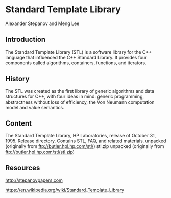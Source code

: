 # Standard Template Library
Alexander Stepanov and Meng Lee

## Introduction 

The Standard Template Library (STL) is a software library for the C++ language that influenced 
the C++ Standard Library. It provides four components called algorithms, containers, functions, 
and iterators.

## History 

The STL was created as the first library of generic algorithms and data structures for C++, with 
four ideas in mind: generic programming, abstractness without loss of efficiency, the Von Neumann 
computation model and value semantics.

## Content 

The Standard Template Library, HP Laboratories, release of October 31, 1995. Release directory. 
Contains STL, FAQ, and related materials. unpacked (originally from ftp://butler.hpl.hp.com/stl/)
stl.zip unpacked (originally from ftp://butler.hpl.hp.com/stl/stl.zip)

## Resources

http://stepanovpapers.com

https://en.wikipedia.org/wiki/Standard_Template_Library
